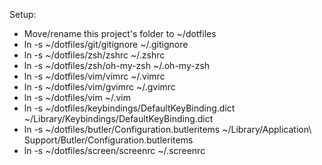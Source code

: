 Setup:

- Move/rename this project's folder to ~/dotfiles
- ln -s ~/dotfiles/git/gitignore ~/.gitignore
- ln -s ~/dotfiles/zsh/zshrc ~/.zshrc
- ln -s ~/dotfiles/zsh/oh-my-zsh ~/.oh-my-zsh
- ln -s ~/dotfiles/vim/vimrc ~/.vimrc
- ln -s ~/dotfiles/vim/gvimrc ~/.gvimrc
- ln -s ~/dotfiles/vim ~/.vim
- ln -s ~/dotfiles/keybindings/DefaultKeyBinding.dict ~/Library/Keybindings/DefaultKeyBinding.dict
- ln -s ~/dotfiles/butler/Configuration.butleritems ~/Library/Application\ Support/Butler/Configuration.butleritems
- ln -s ~/dotfiles/screen/screenrc ~/.screenrc

